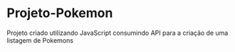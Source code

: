 # Projeto-Pokemon

Projeto criado utilizando JavaScript consumindo API para a criação de uma listagem de Pokemons
